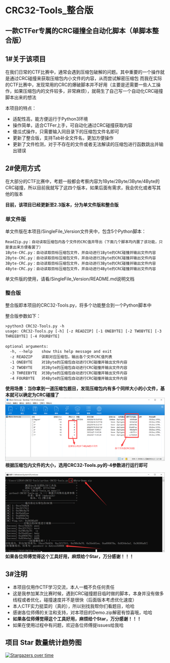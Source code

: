 # CRC32-Tools_整合版
## 一款CTFer专属的CRC碰撞全自动化脚本（单脚本整合版）

## 1#关于该项目
在我们日常的CTF比赛中，通常会遇到压缩包破解的问题。其中重要的一个操作就是通过CRC碰撞来获取压缩包内小文件的内容，从而尝试解密压缩包
而我在实际的CTF比赛中，发现常用的CRC的爆破脚本并不好用（主要是还需要一些人工操作，如果压缩包内的文件较多，非常麻烦），就萌生了自己写一个自动化CRC碰撞脚本出来的想法

本项目的特点：
- 适配性高，能方便运行于Python3环境
- 操作简单，适合CTFer上手，可自动化通过CRC碰撞获取内容
- 傻瓜式操作，只需要输入同目录下的压缩包文件名即可
- 更新了整合版，支持Tab补全文件名，更加方便操作
- 更新了文件检测，对于不存在的文件或者无法解读的压缩包进行函数跳出并输出错误

## 2#使用方式
在大部分的CTF比赛中，考题一般都会考察内容为1Byte/2Byte/3Byte/4Byte的CRC碰撞，所以目前我就写了这四个版本，如果后面有需求，我会优化或者写其他的版本

**目前，该项目已经更新至2.3版本，分为单文件版和整合版**

### 单文件版
单文件版在本项目/SingleFile_Version文件夹中，包含5个Python脚本：
```
ReadZip.py：自动读取压缩包内各个文件的CRC值并导出（下面几个脚本均内置了该功能，只是拿出来方便看罢了）
1Byte-CRC.py：自动读取目标压缩包文件，并自动进行1Byte的CRC碰撞并输出文件内容
2Byte-CRC.py：自动读取目标压缩包文件，并自动进行2Byte的CRC碰撞并输出文件内容
3Byte-CRC.py：自动读取目标压缩包文件，并自动进行3Byte的CRC碰撞并输出文件内容
4Byte-CRC.py：自动读取目标压缩包文件，并自动进行4Byte的CRC碰撞并输出文件内容
```
单文件版的使用，请看/SingleFile_Version/README.md说明文档

### 整合版
整合版即本项目的CRC32-Tools.py，将多个功能整合到一个Python脚本中

整合版参数如下：
```
>python3 CRC32-Tools.py -h
usage: CRC32-Tools.py [-h] [-z READZIP] [-1 ONEBYTE] [-2 TWOBYTE] [-3 THREEBYTE] [-4 FOURBYTE]

optional arguments:
  -h, --help    show this help message and exit
  -z READZIP    读取对应压缩包，输出各个文件CRC值列表
  -1 ONEBYTE    对1Byte的压缩包自动进行CRC碰撞并输出文件内容
  -2 TWOBYTE    对2Byte的压缩包自动进行CRC碰撞并输出文件内容
  -3 THREEBYTE  对3Byte的压缩包自动进行CRC碰撞并输出文件内容
  -4 FOURBYTE   对4Byte的压缩包自动进行CRC碰撞并输出文件内容
```
**使用场景：当你拿到一道压缩包题目，发现压缩包内有多个同样大小的小文件，基本就可以确定为CRC碰撞了**
![DemoZip](./DemoZip.png)
**根据压缩包内文件的大小，选用CRC32-Tools.py的-4参数进行运行即可**

![Demo](./Demo-4Byte-Run.png)
**如果各位师傅觉得这个工具好用，麻烦给个Star，万分感谢！！！**

## 3#注明
- 本项目仅用作CTF学习交流，本人一概不负任何责任
- 这是我参加某次比赛时候，遇到CRC碰撞题目临时做的脚本，本身并没有做多线程或者优化，碰撞速度并不是很快（后面版本考虑优化速度）
- 本人CTF实力挺菜的（真的），所以别找我帮你们看题目，哈哈
- 感谢各位师傅的关注和支持，对本项目的Demo.zip解密有惊喜哦，哈哈
- **如果各位师傅觉得这个工具好用，麻烦给个Star，万分感谢！！！**
- 如果在使用过程中有问题，欢迎各位师傅提issues给我哈

## 项目 Star 数量统计趋势图
[![Stargazers over time](https://starchart.cc/AabyssZG/CRC32-Tools.svg)](https://starchart.cc/AabyssZG/CRC32-Tools)
